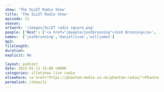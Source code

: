 ```yaml
---
show: 'The SLLET Radio Show'
title: 'The SLLET Radio Show'
episode: 11
season: 
artwork: '/images/SLLET radio square.png'
people: ['Host': ['<a href="/people/joshbrunning">Josh Brunning</a>', '<a href="/people/danjellicoe">Dan Jellicoe</a>'],'Guests':'<a href="/people/willjames">Will James</a>']
names:  ['joshbrunning','danjellicoe','willjames']
mp3:
filelength: 
duration: 
explicit: No

layout: podcast
date: 2022-01-11 15:00 +0000
categories: slletshow live radio
elsewhere: <a href="https://phantom-media.co.uk/phantom-radio/">Phantom Media</a>
permalink: /show/11
---
```

